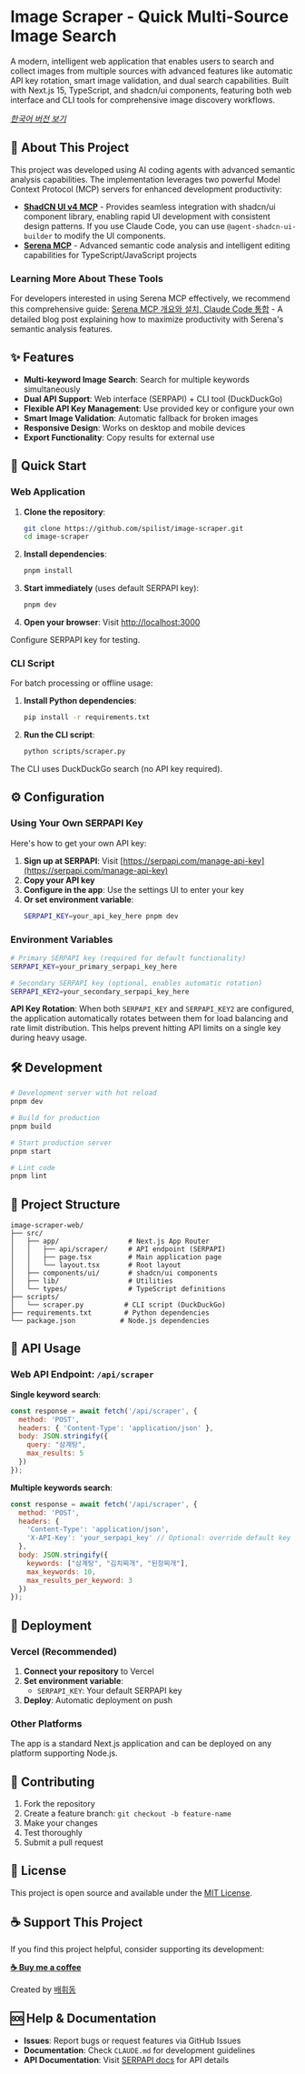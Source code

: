 # Image Scraper - Quick Multi-Source Image Search

A modern, intelligent web application that enables users to search and collect images from multiple sources with advanced features like automatic API key rotation, smart image validation, and dual search capabilities. Built with Next.js 15, TypeScript, and shadcn/ui components, featuring both web interface and CLI tools for comprehensive image discovery workflows.

*[한국어 버전 보기](README.ko.md)*

## 🤖 About This Project

This project was developed using AI coding agents with advanced semantic analysis capabilities. The implementation leverages two powerful Model Context Protocol (MCP) servers for enhanced development productivity:

- **[ShadCN UI v4 MCP](https://github.com/Jpisnice/shadcn-ui-mcp-server)** - Provides seamless integration with shadcn/ui component library, enabling rapid UI development with consistent design patterns. If you use Claude Code, you can use `@agent-shadcn-ui-builder` to modify the UI components.
- **[Serena MCP](https://github.com/oraios/serena)** - Advanced semantic code analysis and intelligent editing capabilities for TypeScript/JavaScript projects

### Learning More About These Tools

For developers interested in using Serena MCP effectively, we recommend this comprehensive guide: [Serena MCP 개요와 설치, Claude Code 통합](https://hansdev.kr/tech/serena-mcp/) - A detailed blog post explaining how to maximize productivity with Serena's semantic analysis features.

## ✨ Features

- **Multi-keyword Image Search**: Search for multiple keywords simultaneously
- **Dual API Support**: Web interface (SERPAPI) + CLI tool (DuckDuckGo)
- **Flexible API Key Management**: Use provided key or configure your own
- **Smart Image Validation**: Automatic fallback for broken images
- **Responsive Design**: Works on desktop and mobile devices
- **Export Functionality**: Copy results for external use

## 🚀 Quick Start

### Web Application

1. **Clone the repository**:
   ```bash
   git clone https://github.com/spilist/image-scraper.git
   cd image-scraper
   ```

2. **Install dependencies**:
   ```bash
   pnpm install
   ```

3. **Start immediately** (uses default SERPAPI key):
   ```bash
   pnpm dev
   ```

4. **Open your browser**: Visit [http://localhost:3000](http://localhost:3000)

Configure SERPAPI key for testing.

### CLI Script

For batch processing or offline usage:

1. **Install Python dependencies**:
   ```bash
   pip install -r requirements.txt
   ```

2. **Run the CLI script**:
   ```bash
   python scripts/scraper.py
   ```

The CLI uses DuckDuckGo search (no API key required).

## ⚙️ Configuration

### Using Your Own SERPAPI Key

Here's how to get your own API key:

1. **Sign up at SERPAPI**: Visit [https://serpapi.com/manage-api-key](https://serpapi.com/manage-api-key)
2. **Copy your API key**
3. **Configure in the app**: Use the settings UI to enter your key
4. **Or set environment variable**:
   ```bash
   SERPAPI_KEY=your_api_key_here pnpm dev
   ```

### Environment Variables

```bash
# Primary SERPAPI key (required for default functionality)
SERPAPI_KEY=your_primary_serpapi_key_here

# Secondary SERPAPI key (optional, enables automatic rotation)
SERPAPI_KEY2=your_secondary_serpapi_key_here
```

**API Key Rotation**: When both `SERPAPI_KEY` and `SERPAPI_KEY2` are configured, the application automatically rotates between them for load balancing and rate limit distribution. This helps prevent hitting API limits on a single key during heavy usage.

## 🛠️ Development

```bash
# Development server with hot reload
pnpm dev

# Build for production
pnpm build

# Start production server
pnpm start

# Lint code
pnpm lint
```

## 📁 Project Structure

```
image-scraper-web/
├── src/
│   ├── app/                 # Next.js App Router
│   │   ├── api/scraper/     # API endpoint (SERPAPI)
│   │   ├── page.tsx         # Main application page
│   │   └── layout.tsx       # Root layout
│   ├── components/ui/       # shadcn/ui components
│   ├── lib/                 # Utilities
│   └── types/               # TypeScript definitions
├── scripts/
│   └── scraper.py          # CLI script (DuckDuckGo)
├── requirements.txt        # Python dependencies
└── package.json           # Node.js dependencies
```

## 🔧 API Usage

### Web API Endpoint: `/api/scraper`

**Single keyword search**:
```javascript
const response = await fetch('/api/scraper', {
  method: 'POST',
  headers: { 'Content-Type': 'application/json' },
  body: JSON.stringify({
    query: "삼계탕",
    max_results: 5
  })
});
```

**Multiple keywords search**:
```javascript
const response = await fetch('/api/scraper', {
  method: 'POST',
  headers: { 
    'Content-Type': 'application/json',
    'X-API-Key': 'your_serpapi_key' // Optional: override default key
  },
  body: JSON.stringify({
    keywords: ["삼계탕", "김치찌개", "된장찌개"],
    max_keywords: 10,
    max_results_per_keyword: 3
  })
});
```

## 🚀 Deployment

### Vercel (Recommended)

1. **Connect your repository** to Vercel
2. **Set environment variable**:
   - `SERPAPI_KEY`: Your default SERPAPI key
3. **Deploy**: Automatic deployment on push

### Other Platforms

The app is a standard Next.js application and can be deployed on any platform supporting Node.js.

## 🤝 Contributing

1. Fork the repository
2. Create a feature branch: `git checkout -b feature-name`
3. Make your changes
4. Test thoroughly
5. Submit a pull request

## 📄 License

This project is open source and available under the [MIT License](LICENSE).

## ☕ Support This Project

If you find this project helpful, consider supporting its development:

**[☕ Buy me a coffee](https://coff.ee/steady.study.dev)**

Created by [배휘동](https://stdy.blog)

## 🆘 Help & Documentation

- **Issues**: Report bugs or request features via GitHub Issues
- **Documentation**: Check `CLAUDE.md` for development guidelines
- **API Documentation**: Visit [SERPAPI docs](https://serpapi.com/search-api) for API details
